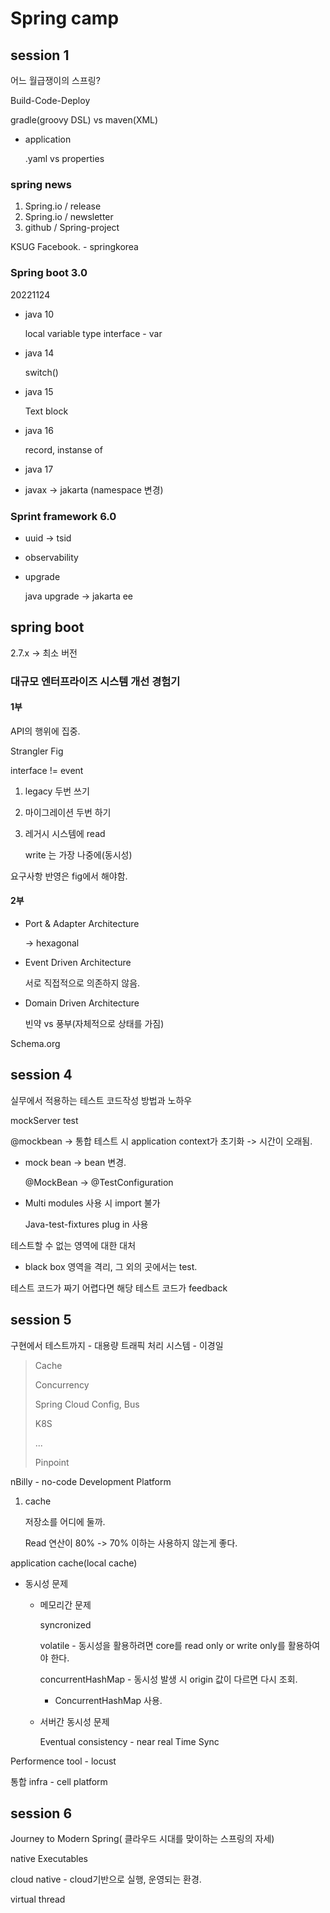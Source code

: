 # Spring camp

##  session 1

어느 월급쟁이의 스프링?

Build-Code-Deploy

gradle(groovy DSL) vs maven(XML)

- application

  .yaml vs properties

### spring news

1. Spring.io / release
2. Spring.io / newsletter
3. github / Spring-project 

KSUG Facebook. - springkorea

### Spring boot 3.0

20221124

- java 10

  local variable type interface - var

- java 14

  switch()

- java 15

  Text block

- java 16

  record, instanse of

- java 17

- javax -> jakarta (namespace 변경)

### Sprint framework 6.0

- uuid -> tsid

- observability

- upgrade

  java upgrade -> jakarta ee 

## spring boot

2.7.x -> 최소 버전





### 대규모 엔터프라이즈 시스템 개선 경험기

#### 1부

API의 행위에 집중.

Strangler Fig

interface  != event



1. legacy 두번 쓰기

2. 마이그레이션 두번 하기

3. 레거시 시스템에 read

   write 는 가장 나중에(동시성)



요구사항 반영은 fig에서 해야함.

#### 2부

- Port & Adapter Architecture

  -> hexagonal

- Event Driven Architecture

  서로 직접적으로 의존하지 않음.

- Domain Driven Architecture

  빈약 vs 풍부(자체적으로 상태를 가짐)

Schema.org



## session 4

실무에서 적용하는 테스트 코드작성 방법과 노하우

mockServer test

@mockbean -> 통합 테스트 시 application context가 초기화 -> 시간이 오래됨.

- mock bean -> bean 변경.

  @MockBean -> @TestConfiguration

- Multi modules 사용 시 import 불가

  Java-test-fixtures plug in 사용



테스트할 수 없는 영역에 대한 대처

- black box 영역을 격리, 그 외의 곳에서는 test.

테스트 코드가 짜기 어렵다면 해당 테스트 코드가 feedback



## session 5

구현에서 테스트까지 - 대용량 트래픽 처리 시스템 - 이경일

> Cache
>
> Concurrency
>
> Spring Cloud Config, Bus
>
> K8S
>
> ...
>
> Pinpoint



nBilly - no-code Development Platform

1. cache

   저장소를 어디에 둘까.

   Read 연산이 80% -> 70% 이하는 사용하지 않는게 좋다.

application cache(local cache)

- 동시성 문제

  - 메모리간 문제

    syncronized

    volatile - 동시성을 활용하려면 core를 read only or write only를 활용하여야 한다.

    concurrentHashMap - 동시성 발생 시 origin 값이 다르면 다시 조회.

    - ConcurrentHashMap 사용.

  - 서버간 동시성 문제

    Eventual consistency - near real Time Sync

    

Performence tool - locust

통합 infra - cell platform





## session 6

Journey to Modern Spring( 클라우드 시대를 맞이하는 스프링의 자세)

native Executables

cloud native - cloud기반으로 실행, 운영되는 환경.

virtual thread
